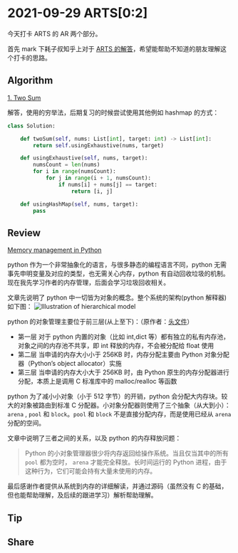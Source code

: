 # 2021-09-29 ARTS[0:2]

今天打卡 ARTS 的 AR 两个部分。

首先 mark 下耗子叔知乎上对于 [ARTS 的解答](https://www.zhihu.com/question/301150832/answer/529809529)，希望能帮助不知道的朋友理解这个打卡的思路。

## Algorithm

[1. Two Sum](https://leetcode.com/problems/two-sum/description/)

解答，使用的穷举法，后期复习的时候尝试使用其他例如 hashmap 的方式：

```python
class Solution:

    def twoSum(self, nums: List[int], target: int) -> List[int]:
        return self.usingExhaustive(nums, target)

    def usingExhaustive(self, nums, target):
        numsCount = len(nums)
        for i in range(numsCount):
            for j in range(i + 1, numsCount):
                if nums[i] + nums[j] == target:
                    return [i, j]

    def usingHashMap(self, nums, target):
        pass
```

## Review

[Memory management in Python](https://rushter.com/blog/python-memory-managment/)

python 作为一个非常抽象化的语言，与很多静态的编程语言不同，python 无需事先申明变量及对应的类型，也无需关心内存，python 有自动回收垃圾的机制。现在我先学习作者的内存管理，后面会学习垃圾回收相关。

文章先说明了 python 中一切皆为对象的概念。整个系统的架构(python 解释器)如下图：
![Illustration of hierarchical model](https://rushter.com/static/uploads/img/memory_layers.svg)

python 的对象管理主要位于前三层(从上至下)：（原作者：[头文件](https://juejin.cn/post/6856235545220415496)）

- 第一层
  对于 python 内置的对象（比如 int,dict 等）都有独立的私有内存池，对象之间的内存池不共享，即 int 释放的内存，不会被分配给 float 使用
- 第二层
  当申请的内存大小小于 256KB 时，内存分配主要由 Python 对象分配器（Python’s object allocator）实施
- 第三层
  当申请的内存大小大于 256KB 时，由 Python 原生的内存分配器进行分配，本质上是调用 C 标准库中的 malloc/realloc 等函数

python 为了减小小对象（小于 512 字节）的开销，python 会分配大内存块。较大的对象被路由到标准 C 分配器。小对象分配器则使用了三个抽象（从大到小）： `arena` , `pool` 和 `block`。`pool` 和 `block` 不是直接分配内存，而是使用已经从 `arena` 分配的空间。

文章中说明了三者之间的关系，以及 python 的内存释放问题：

> Python 的小对象管理器很少将内存返回给操作系统。当且仅当其中的所有 `pool` 都为空时， `arena` 才能完全释放。长时间运行的 Python 进程，由于这种行为，它们可能会持有大量未使用的内存。

最后感谢作者提供从系统到内存的详细解读，并通过源码（虽然没有 C 的基础，但也能帮助理解，及后续的跟进学习）解析帮助理解。

## Tip

## Share
